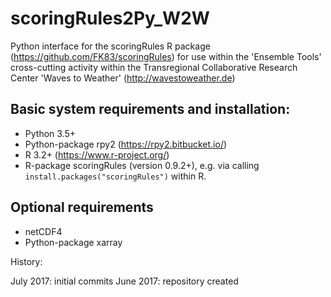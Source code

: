 # scoringRules2Py_W2W

Python interface for the scoringRules R package (https://github.com/FK83/scoringRules) for use within the 'Ensemble Tools' cross-cutting activity within the Transregional Collaborative Research Center 'Waves to Weather' (http://wavestoweather.de)

## Basic system requirements and installation: 
 * Python 3.5+
 * Python-package rpy2 (https://rpy2.bitbucket.io/)
 * R 3.2+ (https://www.r-project.org/)
 * R-package scoringRules (version 0.9.2+), e.g. via calling `install.packages("scoringRules")` within R.

## Optional requirements
 * netCDF4
 * Python-package xarray

History:

July 2017: initial commits
June 2017: repository created
